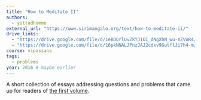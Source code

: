 ```yaml
---
title: "How to Meditate II"
authors:
  - yuttadhammo
external_url: "https://www.sirimangalo.org/text/how-to-meditate-ii/"
drive_links:
  - "https://drive.google.com/file/d/1eBDQrlUvZkYJIOI_dNgXhN_wu-XZVoR4/view?usp=drivesdk"
  - "https://drive.google.com/file/d/16pkNNALJPnzJAJ2cdxv9GutflJi7h4-m/view?usp=drivesdk"
course: vipassana
tags:
  - problems
year: 2016 # maybe earlier
---
```


A short collection of essays addressing questions and problems that came up for readers of [the first volume](/content/booklets/how-to-meditate_yuttadhammo).
